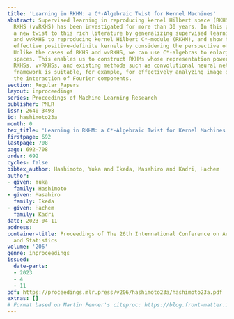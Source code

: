```yaml
---
title: 'Learning in RKHM: a C*-Algebraic Twist for Kernel Machines'
abstract: Supervised learning in reproducing kernel Hilbert space (RKHS) and vector-valued
  RKHS (vvRKHS) has been investigated for more than 30 years. In this paper, we provide
  a new twist to this rich literature by generalizing supervised learning in RKHS
  and vvRKHS to reproducing kernel Hilbert C*-module (RKHM), and show how to construct
  effective positive-definite kernels by considering the perspective of C*-algebra.
  Unlike the cases of RKHS and vvRKHS, we can use C*-algebras to enlarge representation
  spaces. This enables us to construct RKHMs whose representation power goes beyond
  RKHSs, vvRKHSs, and existing methods such as convolutional neural networks. Our
  framework is suitable, for example, for effectively analyzing image data by allowing
  the interaction of Fourier components.
section: Regular Papers
layout: inproceedings
series: Proceedings of Machine Learning Research
publisher: PMLR
issn: 2640-3498
id: hashimoto23a
month: 0
tex_title: 'Learning in RKHM: a C*-Algebraic Twist for Kernel Machines'
firstpage: 692
lastpage: 708
page: 692-708
order: 692
cycles: false
bibtex_author: Hashimoto, Yuka and Ikeda, Masahiro and Kadri, Hachem
author:
- given: Yuka
  family: Hashimoto
- given: Masahiro
  family: Ikeda
- given: Hachem
  family: Kadri
date: 2023-04-11
address:
container-title: Proceedings of The 26th International Conference on Artificial Intelligence
  and Statistics
volume: '206'
genre: inproceedings
issued:
  date-parts:
  - 2023
  - 4
  - 11
pdf: https://proceedings.mlr.press/v206/hashimoto23a/hashimoto23a.pdf
extras: []
# Format based on Martin Fenner's citeproc: https://blog.front-matter.io/posts/citeproc-yaml-for-bibliographies/
---
```

